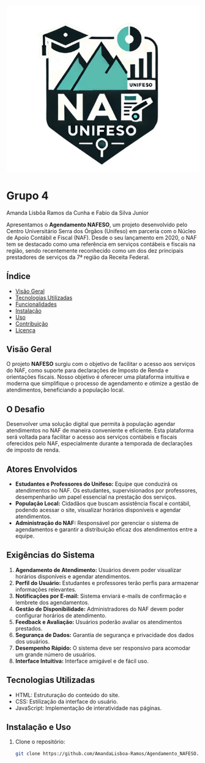 # ![Agenda Facil NAFESO](./img/logoNAFESO.png)

# Grupo 4
Amanda Lisbôa Ramos da Cunha e Fabio da Silva Junior

Apresentamos o **Agendamento NAFESO**, um projeto desenvolvido pelo Centro Universitário Serra dos Órgãos (Unifeso) em parceria com o Núcleo de Apoio Contábil e Fiscal (NAF). Desde o seu lançamento em 2020, o NAF tem se destacado como uma referência em serviços contábeis e fiscais na região, sendo recentemente reconhecido como um dos dez principais prestadores de serviços da 7ª região da Receita Federal.

## Índice
- [Visão Geral](#visão-geral)
- [Tecnologias Utilizadas](#tecnologias-utilizadas)
- [Funcionalidades](#funcionalidades)
- [Instalação](#instalação)
- [Uso](#uso)
- [Contribuição](#contribuição)
- [Licença](#licença)

## Visão Geral

O projeto **NAFESO** surgiu com o objetivo de facilitar o acesso aos serviços do NAF, como suporte para declarações de Imposto de Renda e orientações fiscais. Nosso objetivo é oferecer uma plataforma intuitiva e moderna que simplifique o processo de agendamento e otimize a gestão de atendimentos, beneficiando a população local.

## O Desafio

Desenvolver uma solução digital que permita à população agendar atendimentos no NAF de maneira conveniente e eficiente. Esta plataforma será voltada para facilitar o acesso aos serviços contábeis e fiscais oferecidos pelo NAF, especialmente durante a temporada de declarações de imposto de renda.

## Atores Envolvidos

- **Estudantes e Professores do Unifeso:** Equipe que conduzirá os atendimentos no NAF. Os estudantes, supervisionados por professores, desempenharão um papel essencial na prestação dos serviços.
- **População Local:** Cidadãos que buscam assistência fiscal e contábil, podendo acessar o site, visualizar horários disponíveis e agendar atendimentos.
- **Administração do NAF:** Responsável por gerenciar o sistema de agendamentos e garantir a distribuição eficaz dos atendimentos entre a equipe.

## Exigências do Sistema

1. **Agendamento de Atendimento:** Usuários devem poder visualizar horários disponíveis e agendar atendimentos.
2. **Perfil do Usuário:** Estudantes e professores terão perfis para armazenar informações relevantes.
3. **Notificações por E-mail:** Sistema enviará e-mails de confirmação e lembrete dos agendamentos.
4. **Gestão de Disponibilidade:** Administradores do NAF devem poder configurar horários de atendimento.
5. **Feedback e Avaliação:** Usuários poderão avaliar os atendimentos prestados.
6. **Segurança de Dados:** Garantia de segurança e privacidade dos dados dos usuários.
7. **Desempenho Rápido:** O sistema deve ser responsivo para acomodar um grande número de usuários.
8. **Interface Intuitiva:** Interface amigável e de fácil uso.

## Tecnologias Utilizadas

- HTML: Estruturação do conteúdo do site.
- CSS: Estilização da interface do usuário.
- JavaScript: Implementação de interatividade nas páginas.

## Instalação e Uso

1. Clone o repositório:
   ```bash
   git clone https://github.com/AmandaLisboa-Ramos/Agendamento_NAFESO.git


